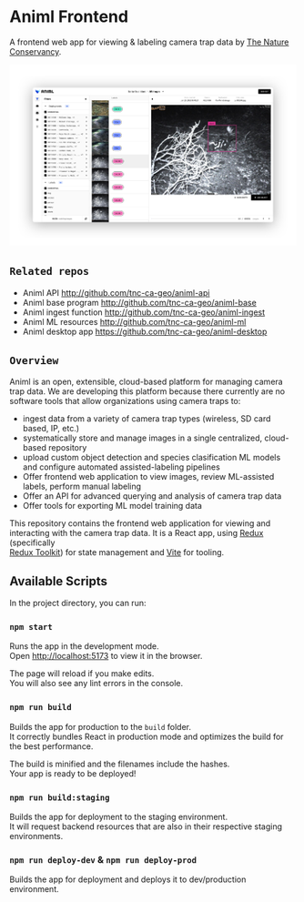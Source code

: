 # Animl Frontend
A frontend web app for viewing & labeling camera trap data by 
[The Nature Conservancy](https://www.nature.org/).

![Animl screenshot](screenshots/animl-frontend-v0.1.0.jpg)

## `Related repos`

- Animl API               http://github.com/tnc-ca-geo/animl-api
- Animl base program      http://github.com/tnc-ca-geo/animl-base
- Animl ingest function   http://github.com/tnc-ca-geo/animl-ingest
- Animl ML resources      http://github.com/tnc-ca-geo/animl-ml
- Animl desktop app       https://github.com/tnc-ca-geo/animl-desktop

## `Overview`

Animl is an open, extensible, cloud-based platform for managing camera trap data.
We are developing this platform because there currently are no software tools that allow 
organizations using camera traps to:

- ingest data from a variety of camera trap types (wireless, SD card based, IP, etc.)
- systematically store and manage images in a single centralized, cloud-based repository
- upload custom object detection and species clasification ML models and configure 
automated assisted-labeling pipelines
- Offer frontend web application to view images, review ML-assisted labels, 
perform manual labeling
- Offer an API for advanced querying and analysis of camera trap data
- Offer tools for exporting ML model training data

This repository contains the frontend web application for viewing and 
interacting with the camera trap data. It is a React app, using [Redux](https://redux.js.org/) (specifically  
[Redux Toolkit](https://redux-toolkit.js.org/)) for state management and [Vite](https://vitejs.dev/) for tooling.

## Available Scripts

In the project directory, you can run:

### `npm start`

Runs the app in the development mode.<br />
Open [http://localhost:5173](http://localhost:5173) to view it in the browser.

The page will reload if you make edits.<br />
You will also see any lint errors in the console.

### `npm run build`

Builds the app for production to the `build` folder.<br />
It correctly bundles React in production mode and optimizes the build for the best performance.

The build is minified and the filenames include the hashes.<br />
Your app is ready to be deployed!

### `npm run build:staging`

Builds the app for deployment to the staging environment.<br />
It will request backend resources that are also in their respective staging environments.

### `npm run deploy-dev` &  `npm run deploy-prod` 

Builds the app for deployment and deploys it to dev/production environment.<br />
